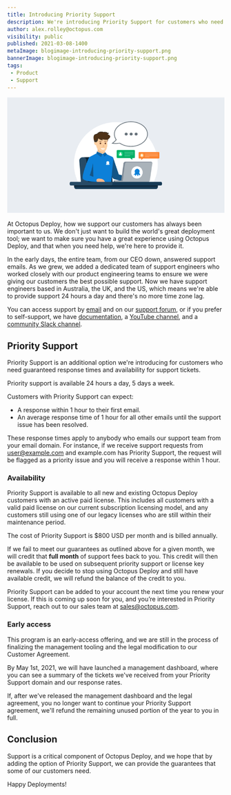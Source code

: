 ```yaml
---
title: Introducing Priority Support
description: We're introducing Priority Support for customers who need guaranteed support turnaround times from Octopus Deploy.
author: alex.rolley@octopus.com
visibility: public
published: 2021-03-08-1400
metaImage: blogimage-introducing-priority-support.png
bannerImage: blogimage-introducing-priority-support.png
tags:
 - Product
 - Support
---
```


![Introducing priority support](blogimage-introducing-priority-support.png)

At Octopus Deploy, how we support our customers has always been important to us. We don't just want to build the world's great deployment tool; we want to make sure you have a great experience using Octopus Deploy, and that when you need help, we're here to provide it.

In the early days, the entire team, from our CEO down, answered support emails. As we grew, we added a dedicated team of support engineers who worked closely with our product engineering teams to ensure we were giving our customers the best possible support. Now we have support engineers based in Australia, the UK, and the US, which means we're able to provide support 24 hours a day and there's no more time zone lag.

You can access support by [email](mailto:support@octopus.com) and on our [support forum](https://help.octopus.com/), or if you prefer to self-support, we have [documentation](https://www.octopus.com/docs), a [YouTube channel](https://www.youtube.com/octopusdeploy), and a [community Slack channel](http://octopus.com/slack).

## Priority Support 

Priority Support is an additional option we're introducing for customers who need guaranteed response times and availability for support tickets. 

Priority support is available 24 hours a day, 5 days a week.

Customers with Priority Support can expect: 

- A response within 1 hour to their first email.
- An average response time of 1 hour for all other emails until the support issue has been resolved. 

These response times apply to anybody who emails our support team from your email domain. For instance, if we receive support requests from user@example.com and example.com has Priority Support, the request will be flagged as a priority issue and you will receive a response within 1 hour.

### Availability

Priority Support is available to all new and existing Octopus Deploy customers with an active paid license. This includes all customers with a valid paid license on our current subscription licensing model, and any customers still using one of our legacy licenses who are still within their maintenance period.

The cost of Priority Support is $800 USD per month and is billed annually.

If we fail to meet our guarantees as outlined above for a given month, we will credit that **full month** of support fees back to you. This credit will then be available to be used on subsequent priority support or license key renewals. If you decide to stop using Octopus Deploy and still have available credit, we will refund the balance of the credit to you.

Priority Support can be added to your account the next time you renew your license. If this is coming up soon for you, and you’re interested in Priority Support, reach out to our sales team at [sales@octopus.com](mailto:sales@octopus.com).

### Early access

This program is an early-access offering, and we are still in the process of finalizing the management tooling and the legal modification to our Customer Agreement. 

By May 1st, 2021, we will have launched a management dashboard, where you can see a summary of the tickets we've received from your Priority Support domain and our response rates.

If, after we've released the management dashboard and the legal agreement, you no longer want to continue your Priority Support agreement, we'll refund the remaining unused portion of the year to you in full.

## Conclusion

Support is a critical component of Octopus Deploy, and we hope that by adding the option of Priority Support, we can provide the guarantees that some of our customers need.

Happy Deployments!


